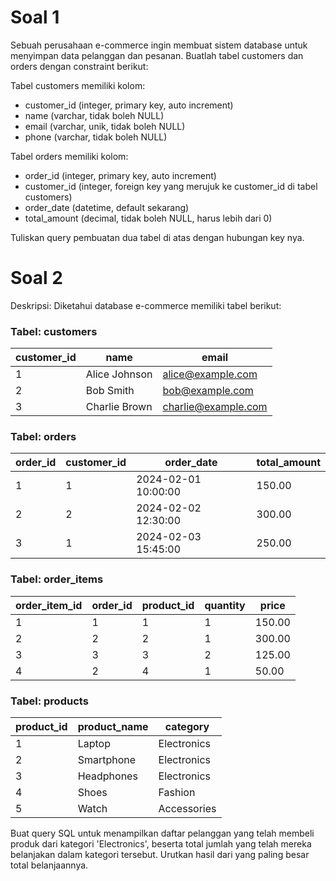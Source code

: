 # Soal 1

Sebuah perusahaan e-commerce ingin membuat sistem database untuk menyimpan data pelanggan dan pesanan.
Buatlah tabel customers dan orders dengan constraint berikut:

Tabel customers memiliki kolom:
- customer_id (integer, primary key, auto increment)
- name (varchar, tidak boleh NULL)
- email (varchar, unik, tidak boleh NULL)
- phone (varchar, tidak boleh NULL)

Tabel orders memiliki kolom:
- order_id (integer, primary key, auto increment)
- customer_id (integer, foreign key yang merujuk ke customer_id di tabel customers)
- order_date (datetime, default sekarang)
- total_amount (decimal, tidak boleh NULL, harus lebih dari 0)

Tuliskan query pembuatan dua tabel di atas dengan hubungan key nya.

# Soal 2

Deskripsi:
Diketahui database e-commerce memiliki tabel berikut:

### Tabel: customers
| customer_id | name           | email               |
|------------|---------------|----------------------|
| 1          | Alice Johnson  | alice@example.com   |
| 2          | Bob Smith      | bob@example.com     |
| 3          | Charlie Brown  | charlie@example.com |


### Tabel: orders
| order_id | customer_id | order_date          | total_amount |
|----------|------------|---------------------|--------------|
| 1        | 1          | 2024-02-01 10:00:00 | 150.00       |
| 2        | 2          | 2024-02-02 12:30:00 | 300.00       |
| 3        | 1          | 2024-02-03 15:45:00 | 250.00       |


### Tabel: order_items
| order_item_id | order_id | product_id | quantity | price  |
|--------------|----------|------------|----------|--------|
| 1            | 1        | 1          | 1        | 150.00 |
| 2            | 2        | 2          | 1        | 300.00 |
| 3            | 3        | 3          | 2        | 125.00 |
| 4            | 2        | 4          | 1        | 50.00  |


### Tabel: products
| product_id | product_name | category     |
|------------|-------------|-------------|
| 1          | Laptop      | Electronics |
| 2          | Smartphone  | Electronics |
| 3          | Headphones  | Electronics |
| 4          | Shoes       | Fashion     |
| 5          | Watch       | Accessories |



Buat query SQL untuk menampilkan daftar pelanggan yang telah membeli produk dari kategori 'Electronics', beserta total jumlah yang telah mereka belanjakan dalam kategori tersebut. Urutkan hasil dari yang paling besar total belanjaannya.
